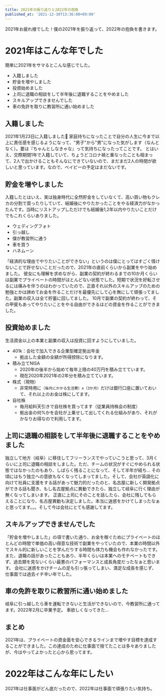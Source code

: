 ```yaml
---
title: 2021年の振り返りと2022年の抱負
published_at: '2021-12-30T13:36:00+09:00'
---
```

2021年お疲れ様でした！僕の2021年を振り返って、2022年の抱負を書きます。

# 2021年はこんな年でした

簡単に2021年をサマるとこんな感じでした。

* 入籍しました
* 貯金を増やしました
* 投資始めました
* 上司に退職の相談をして半年後に退職することをやめました
* スキルアップできませんでした
* 車の免許を取りに教習所に通い始めました

## 入籍しました

2021年1月23日に入籍しました💍
家庭持ちになったことで自分の人生に今まで以上に責任感を感じるようになって、"男子"から"男"になった気がします（なんとなく）。要は『ちゃんとしなきゃな』って気持ちになったってことです。
とはいえ、交際期間1年で入籍していて、ちょうどコロナ禍と重なったことも相まって、2人で出かけることもそんなにできていないので、まだまだ2人の時間が欲しいと思っています。なので、ベイビーの予定はまだないです。

## 貯金を増やしました

入籍したとはいえ、実は独身時代に全然貯金をしていなくて、高い買い物もクレカの分割で買ったりしていて、結婚後にやりたかったことをやる経済力がなかったんです。当時にリストアップしただけでも結婚後1,2年以内やりたいことだけでもこれくらいありました。

* ウェディングフォト
* 引っ越し
* 僕が教習所に通う
* 車を買う
* ハネムーン

「経済的な理由でやりたいことができない」というのは僕にとってはすごく情けないことで許せないことだったので、2021年の直前くらいから副業をやり始めました。
彼女にも理解を求めながら、副業の契約が終わるまでの10か月くらいは副業でプライベートの時間がほとんどない状態でした。短期で状況を好転させるには痛みを伴うのはわかっていたので、正直それ以外のスキルアップのための勉強とかは諦めてお金を作ることだけを最優先にして心を無にして頑張ってました。副業の収入は全て貯蓄に回してました。
10月で副業の契約が終わって、その甲斐もあってやりたいことをやる自由ができるほどの資金を作ることができました。

## 投資始めました

生活資金以上の本業と副業の収入は投資に回すようにしていました。

* 401k：会社で加入できる企業型確定拠出年金
  * 拠出した金額の全額が所得控除になります。
* 積み立てNISA
  * 2020年の後半から始めて毎年上限の40万円を積み立てています。
  * 現在2020年2021年の2年分を積み立てています。
* 株式（現物）
  * 非常時用に`（毎月にかかる生活費）x（3か月）`だけは銀行口座に置いておいて、それ以上のお金は株にしてます。
* 自社株
  * 毎月給料天引きで自社株を買ってます（従業員持株会の制度）
  * 拠出金の何%かを会社が上乗せして出してくれる仕組みがあり、それがかなりお得なので利用してます。

## 上司に退職の相談をして半年後に退職することをやめました

独立して地方（岐阜）に移住してフリーランスでやっていこうと思って、3月くらいに上司に退職の相談をしました。ただ、チームの状況がすぐにやめられる状態ではなかったのもあり、しばらく残ることになって、そして半年が経ち...
その頃にはもう独立への意欲もなくなってしまってました。そして、会社が英語化に向けて社員に支援をする話があって魅力的だったのと、名古屋に新しく開発拠点ができる話も聞き、もし名古屋拠点に異動できたら、独立して岐阜に行く理由が無くなってしまいます。
正直に上司にそのことを話したら、会社に残してもらえることになり、名古屋異動も決定しました。本当に迷惑をかけてしまったなぁと思ってます。。。そして今は会社にとても感謝してます。

## スキルアップできませんでした

「貯金を増やしました」の項で書いた通り、お金を稼ぐためにプライベートのほとんどの時間で単価の高い得意な技術で副業をやっていたので、本業の時間以外でスキル的に新しいことを学んだりする時間も体力も機会も作れなかったです。また、退職の話があったこともあり、半年くらいは本業へのモチベートもできず、過去類を見ないくらい最悪のパフォーマンスと成長角度だったなぁと思います。
会社に迷惑をかけチームの足も引っ張ってしまい、満足な成長を感じず、仕事面では過去イチ辛い年でした。

## 車の免許を取りに教習所に通い始めました

岐阜に引っ越したら車を運転できないと生活ができないので、今教習所に通ってます。2022年2月に卒業予定。
車欲しくなってきた...

## まとめ

2021年は、プライベートの資金面を安心できるラインまで増やす目標を達成することができました。この達成のために仕事面で捨てたことは多々ありましたが、今はやってよかったと心から思ってます。

# 2022年はこんな年にしたい

2021年は仕事面がどん底だったので、2022年は仕事面で頑張りたい気持ち。
